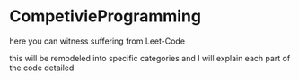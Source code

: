 # CompetivieProgramming
here you can witness suffering from Leet-Code


this will be remodeled into specific categories and I will explain each part of the code detailed

